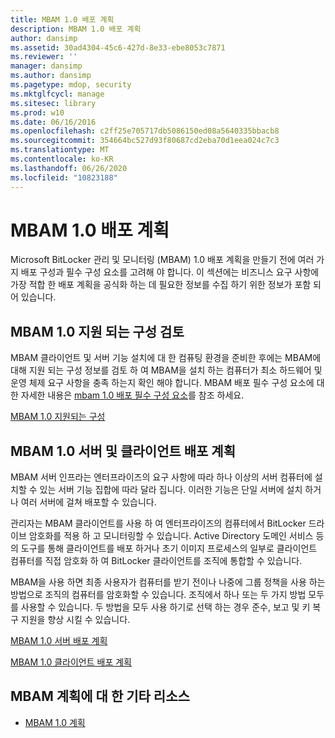 ```yaml
---
title: MBAM 1.0 배포 계획
description: MBAM 1.0 배포 계획
author: dansimp
ms.assetid: 30ad4304-45c6-427d-8e33-ebe8053c7871
ms.reviewer: ''
manager: dansimp
ms.author: dansimp
ms.pagetype: mdop, security
ms.mktglfcycl: manage
ms.sitesec: library
ms.prod: w10
ms.date: 06/16/2016
ms.openlocfilehash: c2ff25e705717db5086150ed08a5640335bbacb8
ms.sourcegitcommit: 354664bc527d93f80687cd2eba70d1eea024c7c3
ms.translationtype: MT
ms.contentlocale: ko-KR
ms.lasthandoff: 06/26/2020
ms.locfileid: "10823188"
---
```

# MBAM 1.0 배포 계획


Microsoft BitLocker 관리 및 모니터링 (MBAM) 1.0 배포 계획을 만들기 전에 여러 가지 배포 구성과 필수 구성 요소를 고려해 야 합니다. 이 섹션에는 비즈니스 요구 사항에 가장 적합 한 배포 계획을 공식화 하는 데 필요한 정보를 수집 하기 위한 정보가 포함 되어 있습니다.

## MBAM 1.0 지원 되는 구성 검토


MBAM 클라이언트 및 서버 기능 설치에 대 한 컴퓨팅 환경을 준비한 후에는 MBAM에 대해 지원 되는 구성 정보를 검토 하 여 MBAM을 설치 하는 컴퓨터가 최소 하드웨어 및 운영 체제 요구 사항을 충족 하는지 확인 해야 합니다. MBAM 배포 필수 구성 요소에 대 한 자세한 내용은 [mbam 1.0 배포 필수 구성 요소](mbam-10-deployment-prerequisites.md)를 참조 하세요.

[MBAM 1.0 지원되는 구성](mbam-10-supported-configurations.md)

## MBAM 1.0 서버 및 클라이언트 배포 계획


MBAM 서버 인프라는 엔터프라이즈의 요구 사항에 따라 하나 이상의 서버 컴퓨터에 설치할 수 있는 서버 기능 집합에 따라 달라 집니다. 이러한 기능은 단일 서버에 설치 하거나 여러 서버에 걸쳐 배포할 수 있습니다.

관리자는 MBAM 클라이언트를 사용 하 여 엔터프라이즈의 컴퓨터에서 BitLocker 드라이브 암호화를 적용 하 고 모니터링할 수 있습니다. Active Directory 도메인 서비스 등의 도구를 통해 클라이언트를 배포 하거나 초기 이미지 프로세스의 일부로 클라이언트 컴퓨터를 직접 암호화 하 여 BitLocker 클라이언트를 조직에 통합할 수 있습니다.

MBAM을 사용 하면 최종 사용자가 컴퓨터를 받기 전이나 나중에 그룹 정책을 사용 하는 방법으로 조직의 컴퓨터를 암호화할 수 있습니다. 조직에서 하나 또는 두 가지 방법 모두를 사용할 수 있습니다. 두 방법을 모두 사용 하기로 선택 하는 경우 준수, 보고 및 키 복구 지원을 향상 시킬 수 있습니다.

[MBAM 1.0 서버 배포 계획](planning-for-mbam-10-server-deployment.md)

[MBAM 1.0 클라이언트 배포 계획](planning-for-mbam-10-client-deployment.md)

## <a href="" id="other-resources-for-mbam-planning-"></a>MBAM 계획에 대 한 기타 리소스


-   [MBAM 1.0 계획](planning-for-mbam-10.md)

 

 





